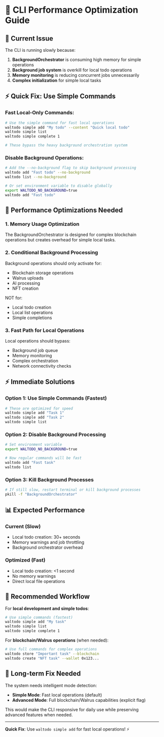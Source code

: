 # 🚀 CLI Performance Optimization Guide

## 🐌 **Current Issue**
The CLI is running slowly because:
1. **BackgroundOrchestrator** is consuming high memory for simple operations
2. **Background job system** is overkill for local todo operations  
3. **Memory monitoring** is reducing concurrent jobs unnecessarily
4. **Complex initialization** for simple local tasks

## ⚡ **Quick Fix: Use Simple Commands**

### **Fast Local-Only Commands:**
```bash
# Use the simple command for fast local operations
waltodo simple add "My todo" --content "Quick local todo"
waltodo simple list
waltodo simple complete 1

# These bypass the heavy background orchestration system
```

### **Disable Background Operations:**
```bash
# Add the --no-background flag to skip background processing
waltodo add "Fast todo" --no-background
waltodo list --no-background

# Or set environment variable to disable globally
export WALTODO_NO_BACKGROUND=true
waltodo add "Fast todo"
```

## 🔧 **Performance Optimizations Needed**

### **1. Memory Usage Optimization**
The BackgroundOrchestrator is designed for complex blockchain operations but creates overhead for simple local tasks.

### **2. Conditional Background Processing**
Background operations should only activate for:
- Blockchain storage operations
- Walrus uploads
- AI processing
- NFT creation

NOT for:
- Local todo creation
- Local list operations
- Simple completions

### **3. Fast Path for Local Operations**
Local operations should bypass:
- Background job queue
- Memory monitoring
- Complex orchestration
- Network connectivity checks

## ⚡ **Immediate Solutions**

### **Option 1: Use Simple Commands (Fastest)**
```bash
# These are optimized for speed
waltodo simple add "Task 1"
waltodo simple add "Task 2" 
waltodo simple list
```

### **Option 2: Disable Background Processing**
```bash
# Set environment variable
export WALTODO_NO_BACKGROUND=true

# Now regular commands will be fast
waltodo add "Fast task"
waltodo list
```

### **Option 3: Kill Background Processes**
```bash
# If still slow, restart terminal or kill background processes
pkill -f "BackgroundOrchestrator"
```

## 📊 **Expected Performance**

### **Current (Slow)**
- Local todo creation: 30+ seconds
- Memory warnings and job throttling
- Background orchestrator overhead

### **Optimized (Fast)**
- Local todo creation: <1 second
- No memory warnings
- Direct local file operations

## 🎯 **Recommended Workflow**

For **local development and simple todos**:
```bash
# Use simple commands (fastest)
waltodo simple add "My task"
waltodo simple list
waltodo simple complete 1
```

For **blockchain/Walrus operations** (when needed):
```bash
# Use full commands for complex operations
waltodo store "Important task" --blockchain
waltodo create "NFT task" --wallet 0x123...
```

## 🔄 **Long-term Fix Needed**

The system needs intelligent mode detection:
- **Simple Mode**: Fast local operations (default)
- **Advanced Mode**: Full blockchain/Walrus capabilities (explicit flag)

This would make the CLI responsive for daily use while preserving advanced features when needed.

---

**Quick Fix**: Use `waltodo simple add` for fast local operations! ⚡